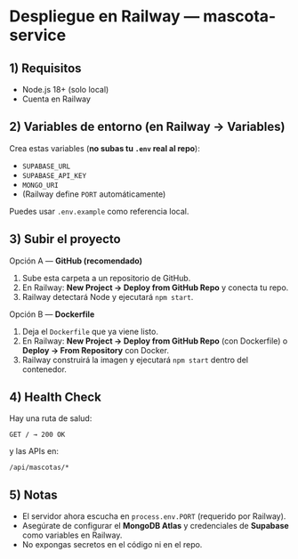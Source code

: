 # Despliegue en Railway — mascota-service

## 1) Requisitos
- Node.js 18+ (solo local)
- Cuenta en Railway

## 2) Variables de entorno (en Railway → Variables)
Crea estas variables (**no subas tu `.env` real al repo**):
- `SUPABASE_URL`
- `SUPABASE_API_KEY`
- `MONGO_URI`
- (Railway define `PORT` automáticamente)

Puedes usar `.env.example` como referencia local.

## 3) Subir el proyecto
Opción A — **GitHub (recomendado)**
1. Sube esta carpeta a un repositorio de GitHub.
2. En Railway: **New Project → Deploy from GitHub Repo** y conecta tu repo.
3. Railway detectará Node y ejecutará `npm start`.

Opción B — **Dockerfile**
1. Deja el `Dockerfile` que ya viene listo.
2. En Railway: **New Project → Deploy from GitHub Repo** (con Dockerfile) o **Deploy → From Repository** con Docker.
3. Railway construirá la imagen y ejecutará `npm start` dentro del contenedor.

## 4) Health Check
Hay una ruta de salud:
```
GET / → 200 OK
```
y las APIs en:
```
/api/mascotas/*
```

## 5) Notas
- El servidor ahora escucha en `process.env.PORT` (requerido por Railway).
- Asegúrate de configurar el **MongoDB Atlas** y credenciales de **Supabase** como variables en Railway.
- No expongas secretos en el código ni en el repo.
